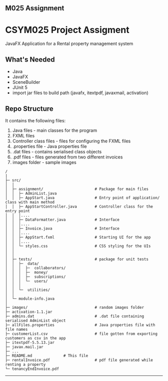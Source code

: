## M025 Assignment

# CSYM025 Project Assigment
JavaFX Application for a Rental property management system


## What's Needed
- Java
- JavaFX
- SceneBuilder
- JUnit 5
- import jar files to build path (javafx, itextpdf, javaxmail, activation)


## Repo Structure
It contains the following files:
1. Java files - main classes for the program
2. FXML files
3. Controller class files - files for configuring the FXML files
4. .properties file - Java properties file
5. .dat files - contains serialised class objects
6. .pdf files - files generated from two different invoices
7. images folder - sample images


```
/
|
├─ src/
│  │
│  ├─ assignment/          				# Package for main files
│  │  ├─ AdminList.java
│  │  ├─ AppStart.java					# Entry point of application/ class with main method
│  │  ├─ AppStartController.java		# Controller class for the entry point
│  │  │....
│  │  ├─ DataFormatter.java				# Interface
│  │  │....
│  │  ├─ Invoice.java					# Interface
│  │  │....
│  │  ├─ AppStart.fxml					# Starting UI for the app
│  │  │....
│  │  └─ styles.css						# CSS styling for the UIs
│  │
│  │
│  ├─ tests/                			# package for unit tests
│  │  ├─  data/
│  │  │  ├─  collaborators/
│  │  │  ├─  money/
│  │  │  ├─  subscriptions/
│  │  │  └─  users/          
│  │  │
│  │  └─  utilities/
│  │
│  └─ module-info.java
│
├─ images/                  			# random images folder
├─ activation-1.1.jar                			
├─ admins.dat                  			# .dat file containing serialised AdminList object
├─ allFiles.properties                  # Java properties file with file names
├─ customerList.csv                  	# file gotten from exporting customers as csv in the app
├─ itextpdf-5.5.13.jar
├─ javax.mail.jar
├─ ...
├─ README.md              # This file
├─ rentalInvoice.pdf			        # pdf file generated while renting a property
└─ tenancyEndInvoice.pdf
```

---

